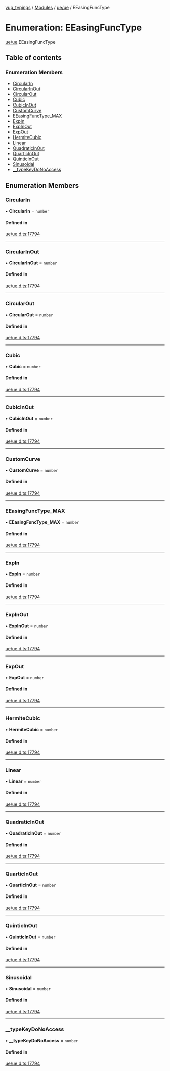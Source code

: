 [yug_typings](../README.md) / [Modules](../modules.md) / [ue/ue](../modules/ue_ue.md) / EEasingFuncType

# Enumeration: EEasingFuncType

[ue/ue](../modules/ue_ue.md).EEasingFuncType

## Table of contents

### Enumeration Members

- [CircularIn](ue_ue.EEasingFuncType.md#circularin)
- [CircularInOut](ue_ue.EEasingFuncType.md#circularinout)
- [CircularOut](ue_ue.EEasingFuncType.md#circularout)
- [Cubic](ue_ue.EEasingFuncType.md#cubic)
- [CubicInOut](ue_ue.EEasingFuncType.md#cubicinout)
- [CustomCurve](ue_ue.EEasingFuncType.md#customcurve)
- [EEasingFuncType\_MAX](ue_ue.EEasingFuncType.md#eeasingfunctype_max)
- [ExpIn](ue_ue.EEasingFuncType.md#expin)
- [ExpInOut](ue_ue.EEasingFuncType.md#expinout)
- [ExpOut](ue_ue.EEasingFuncType.md#expout)
- [HermiteCubic](ue_ue.EEasingFuncType.md#hermitecubic)
- [Linear](ue_ue.EEasingFuncType.md#linear)
- [QuadraticInOut](ue_ue.EEasingFuncType.md#quadraticinout)
- [QuarticInOut](ue_ue.EEasingFuncType.md#quarticinout)
- [QuinticInOut](ue_ue.EEasingFuncType.md#quinticinout)
- [Sinusoidal](ue_ue.EEasingFuncType.md#sinusoidal)
- [\_\_typeKeyDoNoAccess](ue_ue.EEasingFuncType.md#__typekeydonoaccess)

## Enumeration Members

### CircularIn

• **CircularIn** = `number`

#### Defined in

[ue/ue.d.ts:17794](https://github.com/YugMetaverse/yug_typings/blob/b7d9b19/ue/ue.d.ts#L17794)

___

### CircularInOut

• **CircularInOut** = `number`

#### Defined in

[ue/ue.d.ts:17794](https://github.com/YugMetaverse/yug_typings/blob/b7d9b19/ue/ue.d.ts#L17794)

___

### CircularOut

• **CircularOut** = `number`

#### Defined in

[ue/ue.d.ts:17794](https://github.com/YugMetaverse/yug_typings/blob/b7d9b19/ue/ue.d.ts#L17794)

___

### Cubic

• **Cubic** = `number`

#### Defined in

[ue/ue.d.ts:17794](https://github.com/YugMetaverse/yug_typings/blob/b7d9b19/ue/ue.d.ts#L17794)

___

### CubicInOut

• **CubicInOut** = `number`

#### Defined in

[ue/ue.d.ts:17794](https://github.com/YugMetaverse/yug_typings/blob/b7d9b19/ue/ue.d.ts#L17794)

___

### CustomCurve

• **CustomCurve** = `number`

#### Defined in

[ue/ue.d.ts:17794](https://github.com/YugMetaverse/yug_typings/blob/b7d9b19/ue/ue.d.ts#L17794)

___

### EEasingFuncType\_MAX

• **EEasingFuncType\_MAX** = `number`

#### Defined in

[ue/ue.d.ts:17794](https://github.com/YugMetaverse/yug_typings/blob/b7d9b19/ue/ue.d.ts#L17794)

___

### ExpIn

• **ExpIn** = `number`

#### Defined in

[ue/ue.d.ts:17794](https://github.com/YugMetaverse/yug_typings/blob/b7d9b19/ue/ue.d.ts#L17794)

___

### ExpInOut

• **ExpInOut** = `number`

#### Defined in

[ue/ue.d.ts:17794](https://github.com/YugMetaverse/yug_typings/blob/b7d9b19/ue/ue.d.ts#L17794)

___

### ExpOut

• **ExpOut** = `number`

#### Defined in

[ue/ue.d.ts:17794](https://github.com/YugMetaverse/yug_typings/blob/b7d9b19/ue/ue.d.ts#L17794)

___

### HermiteCubic

• **HermiteCubic** = `number`

#### Defined in

[ue/ue.d.ts:17794](https://github.com/YugMetaverse/yug_typings/blob/b7d9b19/ue/ue.d.ts#L17794)

___

### Linear

• **Linear** = `number`

#### Defined in

[ue/ue.d.ts:17794](https://github.com/YugMetaverse/yug_typings/blob/b7d9b19/ue/ue.d.ts#L17794)

___

### QuadraticInOut

• **QuadraticInOut** = `number`

#### Defined in

[ue/ue.d.ts:17794](https://github.com/YugMetaverse/yug_typings/blob/b7d9b19/ue/ue.d.ts#L17794)

___

### QuarticInOut

• **QuarticInOut** = `number`

#### Defined in

[ue/ue.d.ts:17794](https://github.com/YugMetaverse/yug_typings/blob/b7d9b19/ue/ue.d.ts#L17794)

___

### QuinticInOut

• **QuinticInOut** = `number`

#### Defined in

[ue/ue.d.ts:17794](https://github.com/YugMetaverse/yug_typings/blob/b7d9b19/ue/ue.d.ts#L17794)

___

### Sinusoidal

• **Sinusoidal** = `number`

#### Defined in

[ue/ue.d.ts:17794](https://github.com/YugMetaverse/yug_typings/blob/b7d9b19/ue/ue.d.ts#L17794)

___

### \_\_typeKeyDoNoAccess

• **\_\_typeKeyDoNoAccess** = `number`

#### Defined in

[ue/ue.d.ts:17794](https://github.com/YugMetaverse/yug_typings/blob/b7d9b19/ue/ue.d.ts#L17794)
